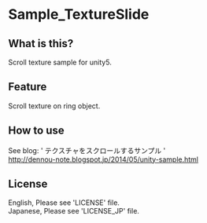 # Sample_TextureSlide

## What is this?

Scroll texture sample for unity5.    

## Feature

Scroll texture on ring object.    


## How to use

See blog: ' テクスチャをスクロールするサンプル '    
http://dennou-note.blogspot.jp/2014/05/unity-sample.html  


## License

English, Please see 'LICENSE' file.  
Japanese, Please see 'LICENSE_JP' file.  

